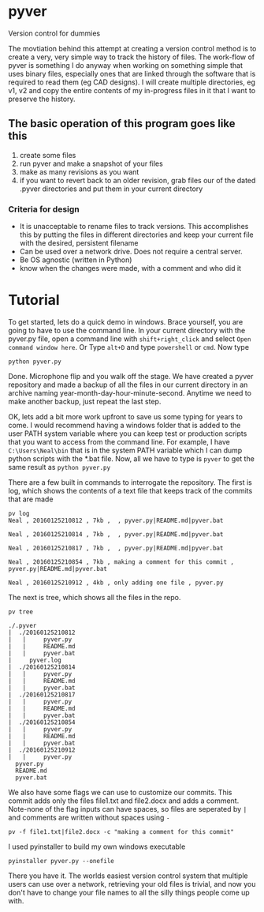 # pyver 
Version control for dummies

The movtiation behind this attempt at creating a version control method is to create a very, very simple way to track the history of files. The work-flow of pyver is something I do anyway when working on something simple that uses binary files, especially ones that are linked through the software that is required to read them (eg CAD designs). I will create multiple directories, eg v1, v2 and copy the entire contents of my in-progress files in it that I want to preserve the history.

## The basic operation of this program goes like this
1) create some files
2) run pyver and make a snapshot of your files
3) make as many revisions as you want
4) if you want to revert back to an older revision, grab files our of the dated .pyver directories and put them in your current directory

### Criteria for design
* It is unacceptable to rename files to track versions. This accomplishes this by putting the files in different directories and keep your current file with the desired, persistent filename
* Can be used over a network drive. Does not require a central server. 
* Be OS agnostic (written in Python)
* know when the changes were made, with a comment and who did it

# Tutorial
To get started, lets do a quick demo in windows. Brace yourself, you are going to have to use the command line. In your current directory with the pyver.py file, open a command line with ```shift+right_click``` and select ```Open command window here```. Or Type ```alt+D``` and type ```powershell``` or ```cmd```.
Now type 
```
python pyver.py
```

Done. Microphone flip and you walk off the stage. We have created a pyver repository and made a backup of all the files in our current directory in an archive naming year-month-day-hour-minute-second. Anytime we need to make another backup, just repeat the last step.

OK, lets add a bit more work upfront to save us some typing for years to come. I would recommend having a windows folder that is added to the user PATH system variable where you can keep test or production scripts that you want to access from the command line. For example, I have ```C:\Users\Neal\bin``` that is in the system PATH variable which I can dump python scripts with the *.bat file. Now, all we have to type is ```pyver``` to get the same result as ```python pyver.py```

There are a few built in commands to interrogate the repository. The first is log, which shows the contents of a text file that keeps track of the commits that are made
```
pv log
Neal , 20160125210812 , 7kb ,  , pyver.py|README.md|pyver.bat

Neal , 20160125210814 , 7kb ,  , pyver.py|README.md|pyver.bat

Neal , 20160125210817 , 7kb ,  , pyver.py|README.md|pyver.bat

Neal , 20160125210854 , 7kb , making a comment for this commit , pyver.py|README.md|pyver.bat

Neal , 20160125210912 , 4kb , only adding one file , pyver.py
```

The next is tree, which shows all the files in the repo.
```
pv tree

./.pyver 
|  ./20160125210812 
|   |     pyver.py  
|   |     README.md  
|   |     pyver.bat  
|     pyver.log  
|  ./20160125210814 
|   |     pyver.py  
|   |     README.md  
|   |     pyver.bat  
|  ./20160125210817 
|   |     pyver.py  
|   |     README.md  
|   |     pyver.bat  
|  ./20160125210854 
|   |     pyver.py  
|   |     README.md  
|   |     pyver.bat  
|  ./20160125210912 
|   |     pyver.py  
  pyver.py  
  README.md  
  pyver.bat  
```


We also have some flags we can use to customize our commits. This commit adds only the files file1.txt and file2.docx and adds a comment. Note-none of the flag inputs can have spaces, so files are seperated by ```|``` and comments are written without spaces using ```-```

```
pv -f file1.txt|file2.docx -c "making a comment for this commit"
```

I used pyinstaller to build my own windows executable
```
pyinstaller pyver.py --onefile
```

There you have it. The worlds easiest version control system that multiple users can use over a network, retrieving your old files is trivial, and now you don't have to change your file names to all the silly things people come up with.
